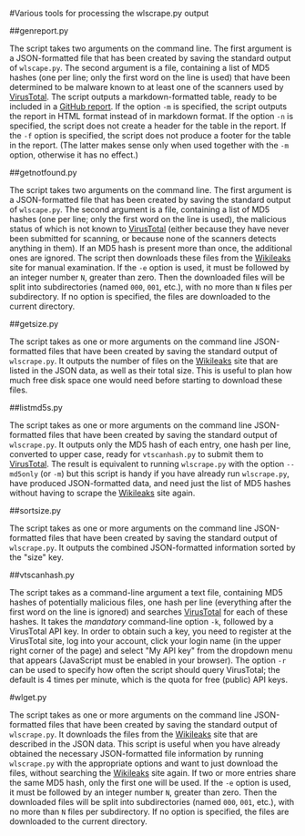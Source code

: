 #Various tools for processing the wlscrape.py output

##genreport.py

The script takes two arguments on the command line. The first argument is a JSON-formatted file that has been created by saving the standard output of `wlscape.py`. The second argument is a file, containing a list of MD5 hashes (one per line; only the first word on the line is used) that have been determined to be malware known to at least one of the scanners used by [VirusTotal](https://www.virustotal.com/). The script outputs a markdown-formatted table, ready to be included in a [GitHub report](https://github.com/bontchev/wlscrape/blob/master/malware.md). If the option `-m` is specified, the script outputs the report in HTML format instead of in markdown format. If the option `-n` is specified, the script does not create a header for the table in the report. If the `-f` option is specified, the script does not produce a footer for the table in the report. (The latter makes sense only when used together with the `-m` option, otherwise it has no effect.)

##getnotfound.py

The script takes two arguments on the command line. The first argument is a JSON-formatted file that has been created by saving the standard output of `wlscape.py`. The second argument is a file, containing a list of MD5 hashes (one per line; only the first word on the line is used), the malicious status of which is not known to [VirusTotal](https://www.virustotal.com/) (either because they have never been submitted for scanning, or because none of the scanners detects anything in them). If an MD5 hash is present more than once, the additional ones are ignored. The script then downloads these files from the [Wikileaks](https://www.wikileaks.org) site for manual examination. If the `-e` option is used, it must be followed by an integer number `N`, greater than zero. Then the downloaded files will be split into subdirectories (named `000`, `001`, etc.), with no more than `N` files per subdirectory. If no option is specified, the files are downloaded to the current directory.

##getsize.py

The script takes as one or more arguments on the command line JSON-formatted files that have been created by saving the standard output of `wlscrape.py`. It outputs the number of files on the [Wikileaks](https://www.wikileaks.org) site that are listed in the JSON data, as well as their total size. This is useful to plan how much free disk space one would need before starting to download these files.

##listmd5s.py

The script takes as one or more arguments on the command line JSON-formatted files that have been created by saving the standard output of `wlscrape.py`. It outputs only the MD5 hash of each entry, one hash per line, converted to upper case, ready for `vtscanhash.py` to submit them to [VirusTotal](https://www.virustotal.com/). The result is equivalent to running `wlscrape.py` with the option `--md5only` (or `-m`) but this script is handy if you have already run `wlscrape.py`, have produced JSON-formatted data, and need just the list of MD5 hashes without having to scrape the [Wikileaks](https://www.wikileaks.org) site again.

##sortsize.py

The script takes as one or more arguments on the command line JSON-formatted files that have been created by saving the standard output of `wlscrape.py`. It outputs the combined JSON-formatted information sorted by the "size" key.

##vtscanhash.py

The script takes as a command-line argument a text file, containing MD5 hashes of potentially malicious files, one hash per line (everything after the first word on the line is ignored) and searches [VirusTotal](https://www.virustotal.com) for each of these hashes. It takes the _mandatory_ command-line option `-k`, followed by a VirusTotal API key. In order to obtain such a key, you need to register at the VirusTotal site, log into your account, click your login name (in the upper right corner of the page) and select "My API key" from the dropdown menu that appears (JavaScript must be enabled in your browser). The option `-r` can be used to specify how often the script should query VirusTotal; the default is 4 times per minute, which is the quota for free (public) API keys.

#wlget.py

The script takes as one or more arguments on the command line JSON-formatted files that have been created by saving the standard output of `wlscrape.py`. It downloads the files from the [Wikileaks](https://www.wikileaks.org) site that are described in the JSON data. This script is useful when you have already obtained the necessary JSON-formatted file information by running `wlscrape.py` with the appropriate options and want to just download the files, without searching the [Wikileaks](https://www.wikileaks.org) site again. If two or more entries share the same MD5 hash, only the first one will be used. If the `-e` option is used, it must be followed by an integer number `N`, greater than zero. Then the downloaded files will be split into subdirectories (named `000`, `001`, etc.), with no more than `N` files per subdirectory. If no option is specified, the files are downloaded to the current directory.

